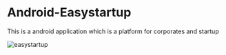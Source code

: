 # Android-Easystartup
This is a android application which is a platform for corporates and startup

![easystartup](https://user-images.githubusercontent.com/39314772/57575004-1e90cf80-7460-11e9-82c4-c713382d855d.gif)
